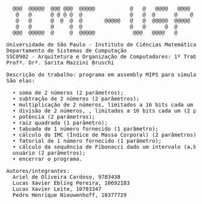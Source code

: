 <pre>
  @@@  @@@@@  @@@ @@@  @@@@@           @   @   @@@@   @@@@
   @   @      @ @ @ @  @               @   @  @      @    @
   @   @      @  @  @  @       @@@@@   @   @  @@@@@  @@@@@
   @   @      @     @  @               @   @      @  @
  @@@  @@@@@  @     @  @@@@@            @@@   @@@@   @

Universidade de São Paulo - Instituto de Ciências Matemáticas e de Computação
Departamento de Sistemas de Computação
SSC0902 - Arquitetura e Organização de Computadores: 1º Trabalho Prático
Profª. Drª. Sarita Mazzini Bruschi

Descrição do trabalho: programa em assembly MIPS para simular uma calculadora com determinadas operações.
São elas:

  • soma de 2 números (2 parâmetros);
  • subtração de 2 números (2 parâmetros);
  • multiplicação de 2 números, limitados a 16 bits cada um (2 parâmetros);
  • divisão de 2 números, , limitados a 16 bits cada um (2 parâmetros);
  • potência (2 parâmetros);
  • raiz quadrada (1 parâmetro);
  • tabuada de 1 número fornecido (1 parâmetro);
  • cálculo do IMC (Índice de Massa Corporal) (2 parâmetros);
  • fatorial de 1 número fornecido (1 parâmetro);
  • cálculo da sequência de Fibonacci dado um intervalo (a,b) definido pelo
  usuário (2 parâmetros);
  • encerrar o programa.

Autores/integrantes:
  Ariel de Oliveira Cardoso, 9783438
  Lucas Xavier Ebling Pereira, 10692183
  Lucas Xavier Leite, 10783347
  Pedro Henrique Nieuwenhoff, 10377729
</pre>
